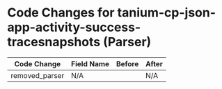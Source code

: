 # Code Changes for tanium-cp-json-app-activity-success-tracesnapshots (Parser)

| Code Change | Field Name | Before | After |
|-------------|------------|--------|-------|
| removed_parser | N/A |  | N/A |
